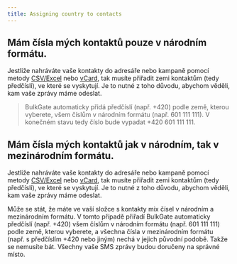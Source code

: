 ```yaml
---
title: Assigning country to contacts
---
```


## Mám čísla mých kontaktů pouze v národním formátu.
Jestliže nahráváte vaše kontakty do adresáře nebo kampaně pomocí metody [CSV/Excel](importing-contacts-excel.md#jak-mohu-importovat-kontakty-do-adresáře-přes-csvexcel) nebo [vCard](importing-contacts-via-vcard.md#jak-mohu-importovat-kontakty-do-adresáře-přes-vcard), tak musíte přiřadit zemi kontaktům (tedy předčíslí), ve které se vyskytují. Je to nutné z toho důvodu, abychom věděli, kam vaše zprávy máme odeslat.

>BulkGate automaticky přidá předčíslí (např. +420) podle země, kterou vyberete, všem číslům v národním formátu (např. 601 111 111). V konečném stavu tedy číslo bude vypadat +420 601 111 111.

## Mám čísla mých kontaktů jak v národním, tak v mezinárodním formátu.
Jestliže nahráváte vaše kontakty do adresáře nebo kampaně pomocí metody [CSV/Excel](importing-contacts-excel.md#jak-mohu-importovat-kontakty-do-adresáře-přes-csvexcel) nebo [vCard](importing-contacts-via-vcard.md#jak-mohu-importovat-kontakty-do-adresáře-přes-vcard), tak musíte přiřadit zemi kontaktům (tedy předčíslí), ve které se vyskytují. Je to nutné z toho důvodu, abychom věděli, kam vaše zprávy máme odeslat.

Může se stát, že máte ve vaší složce s kontakty mix čísel v národním a mezinárodním formátu. V tomto případě přiřadí BulkGate automaticky předčíslí (např. +420) všem číslům v národním formátu (např. 601 111 111) podle země, kterou vyberete, a všechna čísla v mezinárodním formátu (např. s předčíslím +420 nebo jiným) nechá v jejich původní podobě. Takže se nemusíte bát. Všechny vaše SMS zprávy budou doručeny na správné místo.

